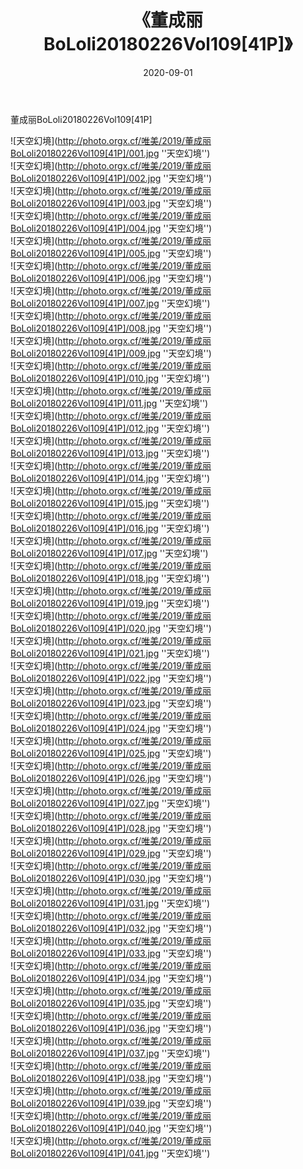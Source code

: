 ﻿---
layout: post
title:  《董成丽BoLoli20180226Vol109[41P]》
date:   2020-09-01
img: http://photo.orgx.cf/唯美/2019/董成丽BoLoli20180226Vol109[41P]/000.jpg
categories: [美女, 清纯, 唯美]
---

董成丽BoLoli20180226Vol109[41P]



![天空幻境](http://photo.orgx.cf/唯美/2019/董成丽BoLoli20180226Vol109[41P]/001.jpg ''天空幻境'') <br>
![天空幻境](http://photo.orgx.cf/唯美/2019/董成丽BoLoli20180226Vol109[41P]/002.jpg ''天空幻境'') <br>
![天空幻境](http://photo.orgx.cf/唯美/2019/董成丽BoLoli20180226Vol109[41P]/003.jpg ''天空幻境'') <br>
![天空幻境](http://photo.orgx.cf/唯美/2019/董成丽BoLoli20180226Vol109[41P]/004.jpg ''天空幻境'') <br>
![天空幻境](http://photo.orgx.cf/唯美/2019/董成丽BoLoli20180226Vol109[41P]/005.jpg ''天空幻境'') <br>
![天空幻境](http://photo.orgx.cf/唯美/2019/董成丽BoLoli20180226Vol109[41P]/006.jpg ''天空幻境'') <br>
![天空幻境](http://photo.orgx.cf/唯美/2019/董成丽BoLoli20180226Vol109[41P]/007.jpg ''天空幻境'') <br>
![天空幻境](http://photo.orgx.cf/唯美/2019/董成丽BoLoli20180226Vol109[41P]/008.jpg ''天空幻境'') <br>
![天空幻境](http://photo.orgx.cf/唯美/2019/董成丽BoLoli20180226Vol109[41P]/009.jpg ''天空幻境'') <br>
![天空幻境](http://photo.orgx.cf/唯美/2019/董成丽BoLoli20180226Vol109[41P]/010.jpg ''天空幻境'') <br>
![天空幻境](http://photo.orgx.cf/唯美/2019/董成丽BoLoli20180226Vol109[41P]/011.jpg ''天空幻境'') <br>
![天空幻境](http://photo.orgx.cf/唯美/2019/董成丽BoLoli20180226Vol109[41P]/012.jpg ''天空幻境'') <br>
![天空幻境](http://photo.orgx.cf/唯美/2019/董成丽BoLoli20180226Vol109[41P]/013.jpg ''天空幻境'') <br>
![天空幻境](http://photo.orgx.cf/唯美/2019/董成丽BoLoli20180226Vol109[41P]/014.jpg ''天空幻境'') <br>
![天空幻境](http://photo.orgx.cf/唯美/2019/董成丽BoLoli20180226Vol109[41P]/015.jpg ''天空幻境'') <br>
![天空幻境](http://photo.orgx.cf/唯美/2019/董成丽BoLoli20180226Vol109[41P]/016.jpg ''天空幻境'') <br>
![天空幻境](http://photo.orgx.cf/唯美/2019/董成丽BoLoli20180226Vol109[41P]/017.jpg ''天空幻境'') <br>
![天空幻境](http://photo.orgx.cf/唯美/2019/董成丽BoLoli20180226Vol109[41P]/018.jpg ''天空幻境'') <br>
![天空幻境](http://photo.orgx.cf/唯美/2019/董成丽BoLoli20180226Vol109[41P]/019.jpg ''天空幻境'') <br>
![天空幻境](http://photo.orgx.cf/唯美/2019/董成丽BoLoli20180226Vol109[41P]/020.jpg ''天空幻境'') <br>
![天空幻境](http://photo.orgx.cf/唯美/2019/董成丽BoLoli20180226Vol109[41P]/021.jpg ''天空幻境'') <br>
![天空幻境](http://photo.orgx.cf/唯美/2019/董成丽BoLoli20180226Vol109[41P]/022.jpg ''天空幻境'') <br>
![天空幻境](http://photo.orgx.cf/唯美/2019/董成丽BoLoli20180226Vol109[41P]/023.jpg ''天空幻境'') <br>
![天空幻境](http://photo.orgx.cf/唯美/2019/董成丽BoLoli20180226Vol109[41P]/024.jpg ''天空幻境'') <br>
![天空幻境](http://photo.orgx.cf/唯美/2019/董成丽BoLoli20180226Vol109[41P]/025.jpg ''天空幻境'') <br>
![天空幻境](http://photo.orgx.cf/唯美/2019/董成丽BoLoli20180226Vol109[41P]/026.jpg ''天空幻境'') <br>
![天空幻境](http://photo.orgx.cf/唯美/2019/董成丽BoLoli20180226Vol109[41P]/027.jpg ''天空幻境'') <br>
![天空幻境](http://photo.orgx.cf/唯美/2019/董成丽BoLoli20180226Vol109[41P]/028.jpg ''天空幻境'') <br>
![天空幻境](http://photo.orgx.cf/唯美/2019/董成丽BoLoli20180226Vol109[41P]/029.jpg ''天空幻境'') <br>
![天空幻境](http://photo.orgx.cf/唯美/2019/董成丽BoLoli20180226Vol109[41P]/030.jpg ''天空幻境'') <br>
![天空幻境](http://photo.orgx.cf/唯美/2019/董成丽BoLoli20180226Vol109[41P]/031.jpg ''天空幻境'') <br>
![天空幻境](http://photo.orgx.cf/唯美/2019/董成丽BoLoli20180226Vol109[41P]/032.jpg ''天空幻境'') <br>
![天空幻境](http://photo.orgx.cf/唯美/2019/董成丽BoLoli20180226Vol109[41P]/033.jpg ''天空幻境'') <br>
![天空幻境](http://photo.orgx.cf/唯美/2019/董成丽BoLoli20180226Vol109[41P]/034.jpg ''天空幻境'') <br>
![天空幻境](http://photo.orgx.cf/唯美/2019/董成丽BoLoli20180226Vol109[41P]/035.jpg ''天空幻境'') <br>
![天空幻境](http://photo.orgx.cf/唯美/2019/董成丽BoLoli20180226Vol109[41P]/036.jpg ''天空幻境'') <br>
![天空幻境](http://photo.orgx.cf/唯美/2019/董成丽BoLoli20180226Vol109[41P]/037.jpg ''天空幻境'') <br>
![天空幻境](http://photo.orgx.cf/唯美/2019/董成丽BoLoli20180226Vol109[41P]/038.jpg ''天空幻境'') <br>
![天空幻境](http://photo.orgx.cf/唯美/2019/董成丽BoLoli20180226Vol109[41P]/039.jpg ''天空幻境'') <br>
![天空幻境](http://photo.orgx.cf/唯美/2019/董成丽BoLoli20180226Vol109[41P]/040.jpg ''天空幻境'') <br>
![天空幻境](http://photo.orgx.cf/唯美/2019/董成丽BoLoli20180226Vol109[41P]/041.jpg ''天空幻境'') <br>